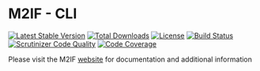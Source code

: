 # M2IF - CLI

[![Latest Stable Version](https://img.shields.io/packagist/v/techdivision/import-cli.svg?style=flat-square)](https://packagist.org/packages/techdivision/import-cli) 
 [![Total Downloads](https://img.shields.io/packagist/dt/techdivision/import-cli.svg?style=flat-square)](https://packagist.org/packages/techdivision/import-cli)
 [![License](https://img.shields.io/packagist/l/techdivision/import-cli.svg?style=flat-square)](https://packagist.org/packages/techdivision/import-cli)
 [![Build Status](https://img.shields.io/travis/techdivision/import-cli/master.svg?style=flat-square)](http://travis-ci.org/techdivision/import-cli)
 [![Scrutinizer Code Quality](https://img.shields.io/scrutinizer/g/techdivision/import-cli/master.svg?style=flat-square)](https://scrutinizer-ci.com/g/techdivision/import-cli/?branch=master) 
 [![Code Coverage](https://img.shields.io/scrutinizer/coverage/g/techdivision/import-cli/master.svg?style=flat-square)](https://scrutinizer-ci.com/g/techdivision/import-cli/?branch=master) 

Please visit the M2IF [website](https://m2if.com) for documentation and additional information